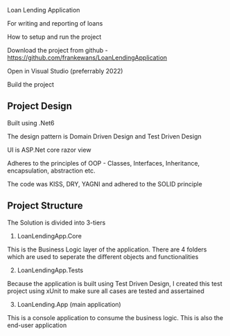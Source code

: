 Loan Lending Application

For writing and reporting of loans

How to setup and run the project

Download the project from github - https://github.com/frankewans/LoanLendingApplication

Open in Visual Studio (preferrably 2022)

Build the project


Project Design
--------------

Built using .Net6

The design pattern is Domain Driven Design and Test Driven Design

UI is ASP.Net core razor view

Adheres to the principles of OOP - Classes, Interfaces, Inheritance, encapsulation, abstraction etc.

The code was KISS, DRY, YAGNI and adhered to the SOLID principle


Project Structure
-----------------

The Solution is divided into 3-tiers

1. LoanLendingApp.Core

This is the Business Logic layer of the application. There are 4 folders which are used to seperate the different objects and functionalities

2. LoanLendingApp.Tests

Because the application is built using Test Driven Design, I created this test project using xUnit to make sure all cases are tested and assertained

3. LoanLending.App (main application)

This is a console application to consume the business logic. This is also the end-user application
